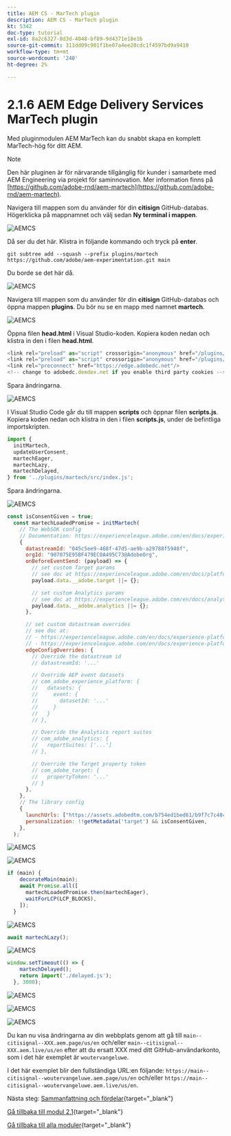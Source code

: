 ```yaml
---
title: AEM CS - MarTech plugin
description: AEM CS - MarTech plugin
kt: 5342
doc-type: tutorial
exl-id: 8a2c6327-8d3d-4048-bf89-9d4371e18e1b
source-git-commit: 311dd09c901f1be07a4ee20cdc1f4597bd9a9410
workflow-type: tm+mt
source-wordcount: '240'
ht-degree: 2%

---
```


# 2.1.6 AEM Edge Delivery Services MarTech plugin

Med pluginmodulen AEM MarTech kan du snabbt skapa en komplett MarTech-hög för ditt AEM.

>[!NOTE]
>
>Den här pluginen är för närvarande tillgänglig för kunder i samarbete med AEM Engineering via projekt för saminnovation. Mer information finns på [https://github.com/adobe-rnd/aem-martech](https://github.com/adobe-rnd/aem-martech).

Navigera till mappen som du använder för din **citisign** GitHub-databas. Högerklicka på mappnamnet och välj sedan **Ny terminal i mappen**.

![AEMCS](./images/mtplugin1.png)

Då ser du det här. Klistra in följande kommando och tryck på **enter**.

```
git subtree add --squash --prefix plugins/martech https://github.com/adobe/aem-experimentation.git main
```

Du borde se det här då.

![AEMCS](./images/mtplugin3.png)

Navigera till mappen som du använder för din **citisign** GitHub-databas och öppna mappen **plugins**. Du bör nu se en mapp med namnet **martech**.

![AEMCS](./images/mtplugin4.png)


Öppna filen **head.html** i Visual Studio-koden. Kopiera koden nedan och klistra in den i filen **head.html**.

```javascript
<link rel="preload" as="script" crossorigin="anonymous" href="/plugins/martech/src/index.js"/>
<link rel="preload" as="script" crossorigin="anonymous" href="/plugins/martech/src/alloy.min.js"/>
<link rel="preconnect" href="https://edge.adobedc.net"/>
<!-- change to adobedc.demdex.net if you enable third party cookies -->
```

Spara ändringarna.

![AEMCS](./images/mtplugin5.png)

I Visual Studio Code går du till mappen **scripts** och öppnar filen **scripts.js**. Kopiera koden nedan och klistra in den i filen **scripts.js**, under de befintliga importskripten.

```javascript
import {
  initMartech,
  updateUserConsent,
  martechEager,
  martechLazy,
  martechDelayed,
} from '../plugins/martech/src/index.js';
```

Spara ändringarna.

![AEMCS](./images/mtplugin6.png)

```javascript
const isConsentGiven = true;
  const martechLoadedPromise = initMartech(
    // The WebSDK config
    // Documentation: https://experienceleague.adobe.com/en/docs/experience-platform/web-sdk/commands/configure/overview#configure-js
    {
      datastreamId: "045c5ee9-468f-47d5-ae9b-a29788f5948f",
      orgId: "907075E95BF479EC0A495C73@AdobeOrg",
      onBeforeEventSend: (payload) => {
        // set custom Target params 
        // see doc at https://experienceleague.adobe.com/en/docs/platform-learn/migrate-target-to-websdk/send-parameters#parameter-mapping-summary
        payload.data.__adobe.target ||= {};

        // set custom Analytics params
        // see doc at https://experienceleague.adobe.com/en/docs/analytics/implementation/aep-edge/data-var-mapping
        payload.data.__adobe.analytics ||= {};
      },

      // set custom datastream overrides
      // see doc at:
      // - https://experienceleague.adobe.com/en/docs/experience-platform/web-sdk/commands/datastream-overrides
      // - https://experienceleague.adobe.com/en/docs/experience-platform/datastreams/overrides
      edgeConfigOverrides: {
        // Override the datastream id
        // datastreamId: '...'

        // Override AEP event datasets
        // com_adobe_experience_platform: {
        //   datasets: {
        //     event: {
        //       datasetId: '...'
        //     }
        //   }
        // },

        // Override the Analytics report suites
        // com_adobe_analytics: {
        //   reportSuites: ['...']
        // },

        // Override the Target property token
        // com_adobe_target: {
        //   propertyToken: '...'
        // }
      },
    },
    // The library config
    {
      launchUrls: ["https://assets.adobedtm.com/b754ed1bed61/b9f7c7c484de/launch-28b548849fb9.min.js"],
      personalization: !!getMetadata('target') && isConsentGiven,
    },
  );
```

![AEMCS](./images/mtplugin8.png)

![AEMCS](./images/mtplugin7.png)

```javascript
if (main) {
    decorateMain(main);
    await Promise.all([
      martechLoadedPromise.then(martechEager),
      waitForLCP(LCP_BLOCKS),
    ]);
  }
```

![AEMCS](./images/mtplugin10.png)

```javascript
await martechLazy();
```

![AEMCS](./images/mtplugin9.png)

```javascript
window.setTimeout(() => {
    martechDelayed();
    return import('./delayed.js');
  }, 3000);
```

![AEMCS](./images/mtplugin11.png)


![AEMCS](./images/mtplugin12.png)


![AEMCS](./images/mtplugin13.png)

Du kan nu visa ändringarna av din webbplats genom att gå till `main--citisignal--XXX.aem.page/us/en` och/eller `main--citisignal--XXX.aem.live/us/en` efter att du ersatt XXX med ditt GitHub-användarkonto, som i det här exemplet är `woutervangeluwe`.

I det här exemplet blir den fullständiga URL:en följande:
`https://main--citisignal--woutervangeluwe.aem.page/us/en` och/eller `https://main--citisignal--woutervangeluwe.aem.live/us/en`.

Nästa steg: [Sammanfattning och fördelar](./summary.md){target="_blank"}

[Gå tillbaka till modul 2.1](./aemcs.md){target="_blank"}

[Gå tillbaka till alla moduler](./../../../overview.md){target="_blank"}
